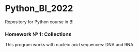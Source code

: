 # Python_BI_2022
Repository for Python course in BI

### Homework № 1: Collections

This program works with nucleic acid sequences: DNA and RNA.
